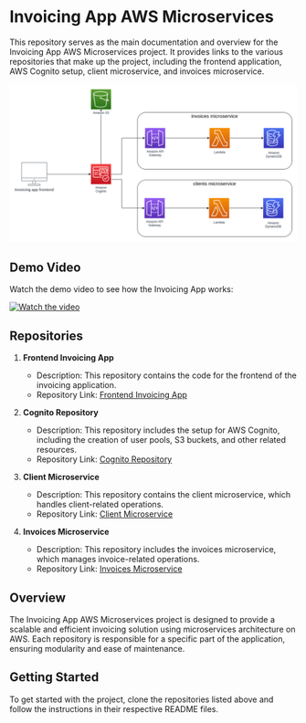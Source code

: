 # Invoicing App AWS Microservices

This repository serves as the main documentation and overview for the Invoicing App AWS Microservices project. It provides links to the various repositories that make up the project, including the frontend application, AWS Cognito setup, client microservice, and invoices microservice.

![Invoicing App Diagram](images/invoicing-app.png)

## Demo Video

Watch the demo video to see how the Invoicing App works:

[![Watch the video](https://img.youtube.com/vi/FyKexgTqMek/maxresdefault.jpg)](https://youtu.be/FyKexgTqMek)

## Repositories

1. **Frontend Invoicing App**
    - Description: This repository contains the code for the frontend of the invoicing application.
    - Repository Link: [Frontend Invoicing App](https://github.com/yakhousam/invoicing-app-frontend-netlify)

2. **Cognito Repository**
    - Description: This repository includes the setup for AWS Cognito, including the creation of user pools, S3 buckets, and other related resources.
    - Repository Link: [Cognito Repository](https://github.com/yakhousam/invoicing-app-backend-microservices-cognito-s3)

3. **Client Microservice**
    - Description: This repository contains the client microservice, which handles client-related operations.
    - Repository Link: [Client Microservice](https://github.com/yakhousam/invoicing-app-backend-microservices-clients)

4. **Invoices Microservice**
    - Description: This repository includes the invoices microservice, which manages invoice-related operations.
    - Repository Link: [Invoices Microservice](https://github.com/yakhousam/invoicing-app-backend-microservices-invoices)

## Overview

The Invoicing App AWS Microservices project is designed to provide a scalable and efficient invoicing solution using microservices architecture on AWS. Each repository is responsible for a specific part of the application, ensuring modularity and ease of maintenance.

## Getting Started

To get started with the project, clone the repositories listed above and follow the instructions in their respective README files.

